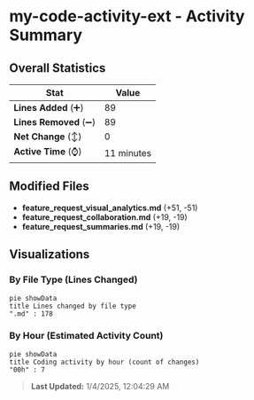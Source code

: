 # my-code-activity-ext - Activity Summary 

## Overall Statistics

| Stat                   | Value                                                             |
| ---------------------- | ----------------------------------------------------------------- |
| **Lines Added** (➕)   | 89                                          |
| **Lines Removed** (➖) | 89                                        |
| **Net Change** (↕)    | 0                |
| **Active Time** (⌚)   | 11 minutes |


## Modified Files
- **feature_request_visual_analytics.md** (+51, -51)
- **feature_request_collaboration.md** (+19, -19)
- **feature_request_summaries.md** (+19, -19)

## Visualizations

### By File Type (Lines Changed)

```mermaid
pie showData
title Lines changed by file type
".md" : 178
```

### By Hour (Estimated Activity Count)

```mermaid
pie showData
title Coding activity by hour (count of changes)
"00h" : 7
```


> **Last Updated:** 1/4/2025, 12:04:29 AM
